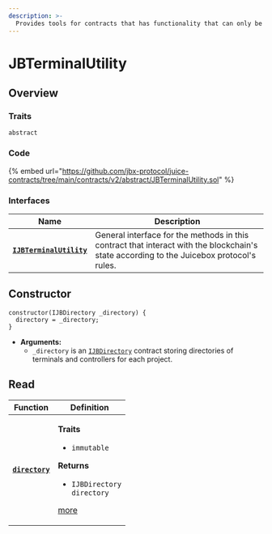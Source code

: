 ```yaml
---
description: >-
  Provides tools for contracts that has functionality that can only be accessed by a project's terminals.
---
```


# JBTerminalUtility

## Overview

### Traits

`abstract`

### Code

{% embed url="https://github.com/jbx-protocol/juice-contracts/tree/main/contracts/v2/abstract/JBTerminalUtility.sol" %}

### **Interfaces**

| Name                                                     | Description                                                                                                                              |
| -------------------------------------------------------- | ---------------------------------------------------------------------------------------------------------------------------------------- |
| [**`IJBTerminalUtility`**](../../../interfaces/ijbterminalutility.md) | General interface for the methods in this contract that interact with the blockchain's state according to the Juicebox protocol's rules. |

## Constructor

```solidity
constructor(IJBDirectory _directory) {
  directory = _directory;
}
```

* **Arguments:**
  * `_directory` is an [`IJBDirectory`](../../../../interfaces/ijbdirectory.md) contract storing directories of terminals and controllers for each project.

## Read

| Function                                                             | Definition                                                                                                                                                                                                 |
| -------------------------------------------------------------------- | ---------------------------------------------------------------------------------------------------------------------------------------------------------------------------------------------------------- |
| [**`directory`**](properties/directory.md)                             | <p><strong>Traits</strong></p><ul><li><code>immutable</code></li></ul><p><strong>Returns</strong></p><ul><li><code>IJBDirectory directory</code></li></ul><p><a href="properties/directory.md">more</a></p>   |
